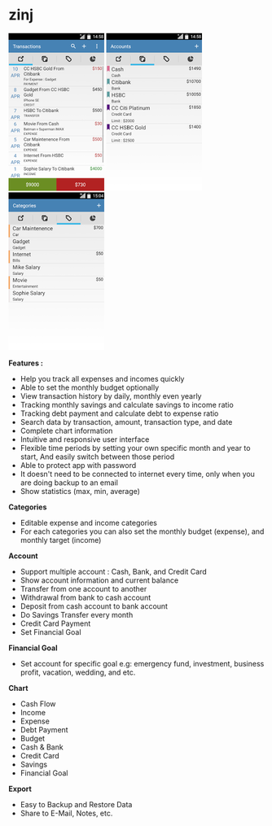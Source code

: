 
# zinj


![Alt text](https://github.com/neonerdy/zinj/blob/master/screenshot/transactions.png "Transaction")
![Alt text](https://github.com/neonerdy/zinj/blob/master/screenshot/accounts.png "Account")
![Alt text](https://github.com/neonerdy/zinj/blob/master/screenshot/categories.png "Category")

**Features :**

- Help you track all expenses and incomes quickly
- Able to set the monthly budget optionally
- View transaction history by daily, monthly even yearly
- Tracking monthly savings and calculate savings to income ratio
- Tracking debt payment and calculate debt to expense ratio
- Search data by transaction, amount, transaction type, and date
- Complete chart information 
- Intuitive and responsive user interface
- Flexible time periods by setting your own specific month and year to start, And easily switch between those period
- Able to protect app with password
- It doesn't need to be connected to internet every time, only when you are doing backup to an email
- Show statistics (max, min, average)


**Categories**

- Editable expense and income categories
- For each categories you can also set the monthly budget (expense), and monthly target (income)


**Account**

- Support multiple account : Cash, Bank, and Credit Card
- Show account information and current balance
- Transfer from one account to another
- Withdrawal from bank to cash account
- Deposit from cash account to bank account
- Do Savings Transfer every month
- Credit Card Payment 
- Set Financial Goal

**Financial Goal**

- Set account for specific goal e.g: emergency fund, investment, business profit, vacation, wedding, and etc.


**Chart**

- Cash Flow
- Income
- Expense
- Debt Payment
- Budget
- Cash & Bank
- Credit Card
- Savings 
- Financial Goal


**Export**

- Easy to Backup and Restore Data 
- Share to E-Mail, Notes, etc.
